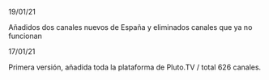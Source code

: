 19/01/21

Añadidos dos canales nuevos de España y eliminados canales que ya no funcionan

17/01/21

Primera versión, añadida toda la plataforma de Pluto.TV / total 626 canales.
